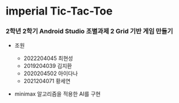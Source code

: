 # imperial Tic-Tac-Toe
### 2학년 2학기 Android Studio 조별과제 2 Grid 기반 게임 만들기

- 조원
  - 2022204045 최현성
  - 2019204039 김지환
  - 2020204502 아이다나
  - 2021204071 황세연

- minimax 알고리즘을 적용한 AI를 구현
